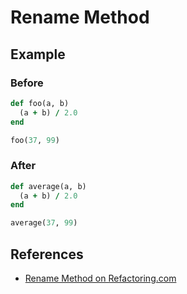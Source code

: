 # Rename Method

## Example

### Before

```ruby
def foo(a, b)
  (a + b) / 2.0
end

foo(37, 99)
```

### After

```ruby
def average(a, b)
  (a + b) / 2.0
end

average(37, 99)
```

## References

- [Rename Method on Refactoring.com](https://refactoring.com/catalog/changeFunctionDeclaration.html)
